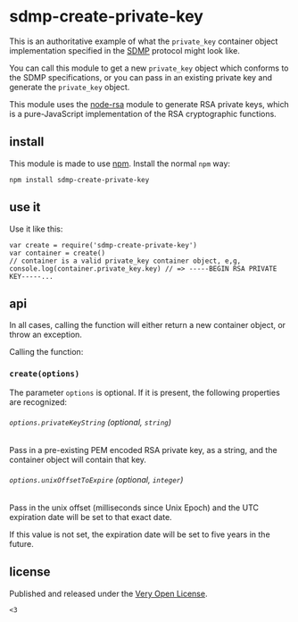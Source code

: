 # sdmp-create-private-key

This is an authoritative example of what the `private_key` container
object implementation specified in the [SDMP](http://sdmp.io) protocol
might look like.

You can call this module to get a new `private_key` object which
conforms to the SDMP specifications, or you can pass in an existing
private key and generate the `private_key` object.

This module uses the [node-rsa](https://github.com/rzcoder/node-rsa)
module to generate RSA private keys, which is a pure-JavaScript
implementation of the RSA cryptographic functions.

## install

This module is made to use [npm](https://www.npmjs.com/). Install
the normal `npm` way:

	npm install sdmp-create-private-key

## use it

Use it like this:

	var create = require('sdmp-create-private-key')
	var container = create()
	// container is a valid private_key container object, e,g,
	console.log(container.private_key.key) // => -----BEGIN RSA PRIVATE KEY-----...

## api

In all cases, calling the function will either return a new
container object, or throw an exception.

Calling the function:

### `create(options)`

The parameter `options` is optional. If it is present, the
following properties are recognized:

###### `options.privateKeyString` *(optional, `string`)*

Pass in a pre-existing PEM encoded RSA private key, as a string,
and the container object will contain that key.

###### `options.unixOffsetToExpire` *(optional, `integer`)*

Pass in the unix offset (milliseconds since Unix Epoch) and the
UTC expiration date will be set to that exact date.

If this value is not set, the expiration date will be set to
five years in the future.

## license

Published and released under the [Very Open License](http://veryopenlicense.com/).

`<3`
